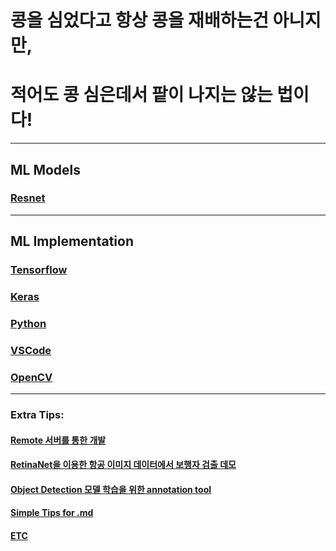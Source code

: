# 콩을 심었다고 항상 콩을 재배하는건 아니지만,
# 적어도 콩 심은데서 팥이 나지는 않는 법이다!

---

## ML Models

### [Resnet](ML_Models/ResNet.md)

---

## ML Implementation

### [Tensorflow](https://github.com/elemag1414/ML_STUDY/blob/master/Tensorflow/README.md)

### [Keras](https://github.com/elemag1414/ML_STUDY/blob/master/Keras/README.md)

### [Python](https://github.com/elemag1414/ML_STUDY/blob/master/Python/README.md)

### [VSCode](https://github.com/elemag1414/ML_STUDY/blob/master/VSCode/README.md)

### [OpenCV](/OpenCV/README.md)

---

### Extra Tips:

#### [Remote 서버를 통한 개발](Dev_On_Remote/Dev_On_Remote.md)

#### [RetinaNet을 이용한 항공 이미지 데이터에서 보행자 검출 데모](ETC/demos.md)

#### [Object Detection 모델 학습을 위한 annotation tool](ETC/annotationTools.md)

#### [Simple Tips for .md](https://help.github.com/en/articles/basic-writing-and-formatting-syntax)

#### [ETC](ETC/README.md)
